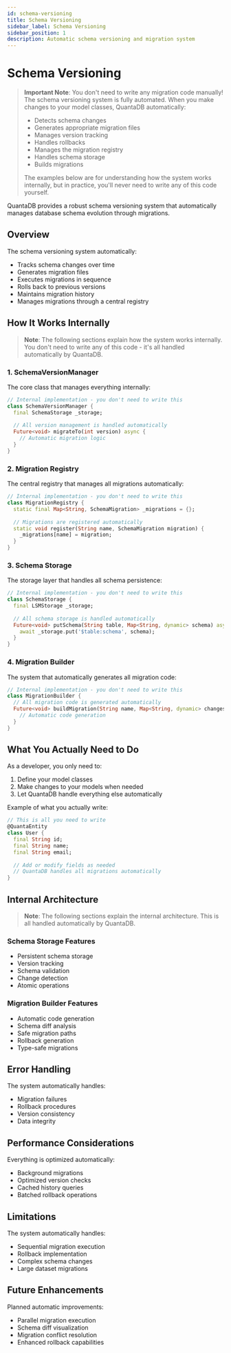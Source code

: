 ```yaml
---
id: schema-versioning
title: Schema Versioning
sidebar_label: Schema Versioning
sidebar_position: 1
description: Automatic schema versioning and migration system
---
```


# Schema Versioning

> **Important Note**: You don't need to write any migration code manually! The schema versioning system is fully automated. When you make changes to your model classes, QuantaDB automatically:
> - Detects schema changes
> - Generates appropriate migration files
> - Manages version tracking
> - Handles rollbacks
> - Manages the migration registry
> - Handles schema storage
> - Builds migrations
> 
> The examples below are for understanding how the system works internally, but in practice, you'll never need to write any of this code yourself.

QuantaDB provides a robust schema versioning system that automatically manages database schema evolution through migrations.

## Overview

The schema versioning system automatically:
- Tracks schema changes over time
- Generates migration files
- Executes migrations in sequence
- Rolls back to previous versions
- Maintains migration history
- Manages migrations through a central registry

## How It Works Internally

> **Note**: The following sections explain how the system works internally. You don't need to write any of this code - it's all handled automatically by QuantaDB.

### 1. SchemaVersionManager

The core class that manages everything internally:

```dart
// Internal implementation - you don't need to write this
class SchemaVersionManager {
  final SchemaStorage _storage;
  
  // All version management is handled automatically
  Future<void> migrateTo(int version) async {
    // Automatic migration logic
  }
}
```

### 2. Migration Registry

The central registry that manages all migrations automatically:

```dart
// Internal implementation - you don't need to write this
class MigrationRegistry {
  static final Map<String, SchemaMigration> _migrations = {};
  
  // Migrations are registered automatically
  static void register(String name, SchemaMigration migration) {
    _migrations[name] = migration;
  }
}
```

### 3. Schema Storage

The storage layer that handles all schema persistence:

```dart
// Internal implementation - you don't need to write this
class SchemaStorage {
  final LSMStorage _storage;
  
  // All schema storage is handled automatically
  Future<void> putSchema(String table, Map<String, dynamic> schema) async {
    await _storage.put('$table:schema', schema);
  }
}
```

### 4. Migration Builder

The system that automatically generates all migration code:

```dart
// Internal implementation - you don't need to write this
class MigrationBuilder {
  // All migration code is generated automatically
  Future<void> buildMigration(String name, Map<String, dynamic> changes) async {
    // Automatic code generation
  }
}
```

## What You Actually Need to Do

As a developer, you only need to:

1. Define your model classes
2. Make changes to your models when needed
3. Let QuantaDB handle everything else automatically

Example of what you actually write:

```dart
// This is all you need to write
@QuantaEntity
class User {
  final String id;
  final String name;
  final String email;
  
  // Add or modify fields as needed
  // QuantaDB handles all migrations automatically
}
```

## Internal Architecture

> **Note**: The following sections explain the internal architecture. This is all handled automatically by QuantaDB.

### Schema Storage Features
- Persistent schema storage
- Version tracking
- Schema validation
- Change detection
- Atomic operations

### Migration Builder Features
- Automatic code generation
- Schema diff analysis
- Safe migration paths
- Rollback generation
- Type-safe migrations

## Error Handling

The system automatically handles:
- Migration failures
- Rollback procedures
- Version consistency
- Data integrity

## Performance Considerations

Everything is optimized automatically:
- Background migrations
- Optimized version checks
- Cached history queries
- Batched rollback operations

## Limitations

The system automatically handles:
- Sequential migration execution
- Rollback implementation
- Complex schema changes
- Large dataset migrations

## Future Enhancements

Planned automatic improvements:
- Parallel migration execution
- Schema diff visualization
- Migration conflict resolution
- Enhanced rollback capabilities